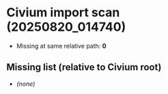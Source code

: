 # Civium import scan (20250820_014740)

- Missing at same relative path: **0**

## Missing list (relative to Civium root)
- *(none)*
